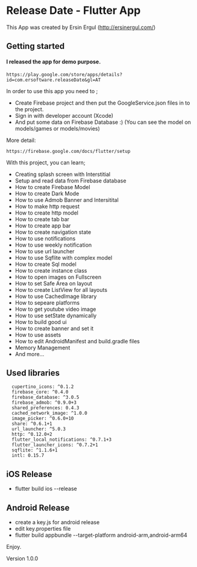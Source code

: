 # Release Date - Flutter App

This App was created by Ersin Ergul (http://ersinergul.com/)

## Getting started

#### I released the app for demo purpose.

`https://play.google.com/store/apps/details?id=com.ersoftware.releaseDate&gl=AT`

In order to use this app you need to ;

- Create Firebase project and then put the GoogleService.json files in to the
  project.
- Sign in with developer account (Xcode)
- And put some data on Firebase Database :) (You can see the model on
  models/games or models/movies)

More detail:

`https://firebase.google.com/docs/flutter/setup`

With this project, you can learn;

- Creating splash screen with Interstitial
- Setup and read data from Firebase database
- How to create Firebase Model
- How to create Dark Mode
- How to use Admob Banner and Intersitital
- How to make http request
- How to create http model
- How to create tab bar
- How to create app bar
- How to create navigation state
- How to use notifications
- How to use weekly notification
- How to use url launcher
- How to use Sqflite with complex model
- How to create Sql model
- How to create instance class
- How to open images on Fullscreen
- How to set Safe Area on layout
- How to create ListView for all layouts
- How to use CachedImage library
- How to sepeare platforms
- How to get youtube video image
- How to use setState dynamically
- How to build good ui
- How to create banner and set it
- How to use assets
- How to edit AndroidManifest and build.gradle files
- Memory Management
- And more...

## Used libraries

```
  cupertino_icons: ^0.1.2
  firebase_core: ^0.4.0
  firebase_database: ^3.0.5
  firebase_admob: ^0.9.0+3
  shared_preferences: 0.4.3
  cached_network_image: ^1.0.0
  image_picker: ^0.6.0+10
  share: ^0.6.1+1
  url_launcher: ^5.0.3
  http: ^0.12.0+2
  flutter_local_notifications: ^0.7.1+3
  flutter_launcher_icons: ^0.7.2+1
  sqflite: ^1.1.6+1
  intl: 0.15.7
```

## iOS Release

- flutter build ios --release

## Android Release

- create a key.js for android release
- edit key.properties file
- flutter build appbundle --target-platform android-arm,android-arm64

Enjoy.

Version 1.0.0

